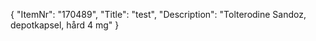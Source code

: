 {
  "ItemNr": "170489",
  "Title": "test",
  "Description": "Tolterodine Sandoz, depotkapsel, hård 4 mg"
}